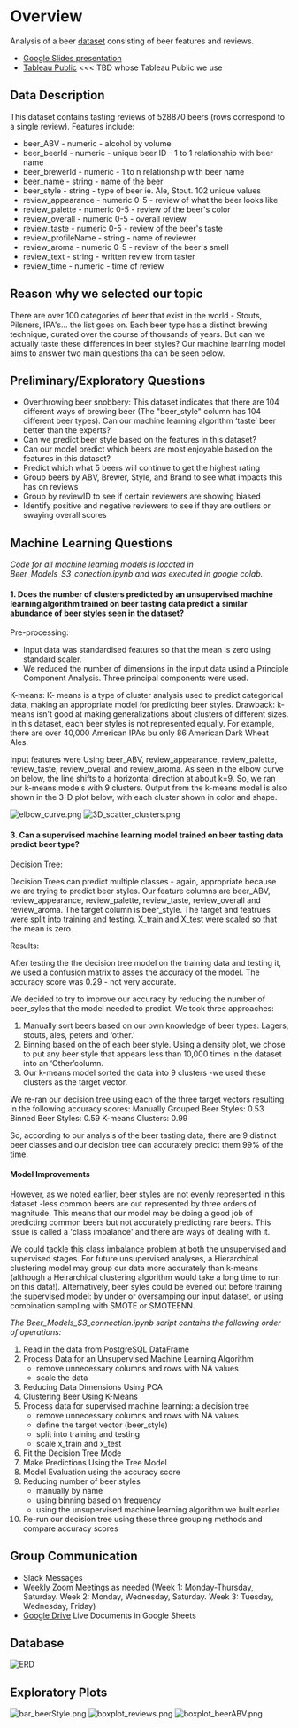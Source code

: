 # Overview

Analysis of a beer [dataset](https://www.kaggle.com/gauravharamkar/beer-data-analytics) consisting of beer features and reviews.

- [Google Slides presentation](https://docs.google.com/presentation/d/1bTF2MEfPKpuOnKWnakhP0NXrdKPm-rZL-ZHQbyESMo0/edit#slide=id.p)
- [Tableau Public](https://public.tableau.com/views/Final_Project_Beer/Scatter_reviewer_stats?:language=en-US&:retry=yes&:display_count=n&:origin=viz_share_link) <<< TBD whose Tableau Public we use

## Data Description

This dataset contains tasting reviews of 528870 beers (rows correspond to a single review). Features include:
* beer_ABV - numeric - alcohol by volume
* beer_beerId - numeric - unique beer ID - 1 to 1 relationship with beer name
* beer_brewerId - numeric - 1 to n relationship with beer name
* beer_name - string - name of the beer
* beer_style - string - type of beer ie. Ale, Stout. 102 unique values
* review_appearance - numeric 0-5 - review of what the beer looks like
* review_palette - numeric 0-5 - review of the beer's color
* review_overall - numeric 0-5 - overall review
* review_taste - numeric 0-5 - review of the beer's taste
* review_profileName - string - name of reviewer 
* review_aroma - numeric 0-5 - review of the beer's smell
* review_text - string - written review from taster
* review_time - numeric - time of review

## Reason why we selected our topic
There are over 100 categories of beer that exist in the world - Stouts, Pilsners, IPA's... the list goes on. Each beer type has a distinct brewing technique, curated over the course of thousands of years. But can we actually taste these differences in beer styles? Our machine learning model aims to answer two main questions tha can be seen below.

## Preliminary/Exploratory Questions
- Overthrowing beer snobbery: This dataset indicates that there are 104 different ways of brewing beer (The "beer_style" column has 104 different beer types). Can our machine learning algorithm ‘taste’ beer better than the experts?
- Can we predict beer style based on the features in this dataset?
- Can our model predict which beers are most enjoyable based on the features in this dataset?
- Predict which what 5 beers will continue to get the highest rating
- Group beers by ABV, Brewer, Style, and Brand to see what impacts this has on reviews
- Group by reviewID to see if certain reviewers are showing biased
- Identify positive and negative reviewers to see if they are outliers or swaying overall scores


## Machine Learning Questions

*Code for all machine learning models is located in Beer_Models_S3_conection.ipynb and was executed in google colab.*

#### 1. Does the number of clusters predicted by an unsupervised machine learning algorithm trained on beer tasting data predict a similar abundance of beer styles seen in the dataset?

Pre-processing:
- Input data was standardised features so that the mean is zero using standard scaler. 
- We reduced the number of dimensions in the input data usind a Principle Component Analysis. Three principal components were used. 

K-means:
K- means is a type of cluster analysis used to predict categorical data, making an appropriate model for predicting beer styles. 
Drawback: k-means isn't good at making generalizations about clusters of different sizes. In this dataset, each beer styles is not represented equally. For example, there are over 40,000 American IPA’s bu only 86 American Dark Wheat Ales. 

Input features were Using beer_ABV, review_appearance, review_palette, review_taste, review_overall and review_aroma. As seen in the elbow curve on below, the line shifts to a horizontal direction at about k=9. So, we ran our k-means models with 9 clusters. Output from the k-means model is also shown in the 3-D plot below, with each cluster shown in color and shape. 

![elbow_curve.png](https://github.com/jo313y/BREAKING_SAD/blob/main/Resources/elbow_curve.png)
![3D_scatter_clusters.png](https://github.com/jo313y/BREAKING_SAD/blob/main/Resources/3D_scatter_clusters.png)

#### 3. Can a supervised machine learning model trained on beer tasting data predict beer type?  

Decision Tree:

Decision Trees can predict multiple classes - again, appropriate because we are trying to predict beer styles. Our feature columns are beer_ABV, review_appearance, review_palette, review_taste, review_overall and review_aroma. The target column is beer_style. The target and featrues were split into training and testing. X_train and X_test were scaled so that the mean is zero. 

Results:

After testing the the decision tree model on the training data and testing it, we used a confusion matrix to asses the accuracy of the model. The accuracy score was 0.29 - not very accurate.

We decided to try to improve our accuracy by reducing the number of beer_syles that the model needed to predict. We took three approaches:

1. Manually sort beers based on our own knowledge of beer types: Lagers, stouts, ales, peters and ‘other.’
2. Binning based on the of each beer style. Using a density plot, we chose to put any beer style that appears less than 10,000 times in the dataset into an ‘Other’column. 
3. Our k-means model sorted the data into 9 clusters -we used these clusters as the target vector. 

We re-ran our decision tree using each of the three target vectors resulting in the following accuracy scores:
Manually Grouped Beer Styles: 0.53
Binned Beer Styles: 0.59
K-means Clusters: 0.99

So, according to our analysis of the beer tasting data, there are 9 distinct beer classes and our decision tree can accurately predict them 99% of the time. 

#### Model Improvements

However, as we noted earlier, beer styles are not evenly represented in this dataset -less common beers are out represented by three orders of magnitude. This means that our model may be doing a good job of predicting common beers but not accurately predicting rare beers. This issue is called a 'class imbalance' and there are ways of dealing with it. 

We could tackle this class imbalance problem at both the unsupervised and supervised stages. For future unsupervised analyses, a Hierarchical clustering model may group our data more accurately than k-means (although a Heirarchical clustering algorithm would take a long time to run on this data!). Alternatively, beer syles could be evened out before training the supervised model: by under or oversamping our input dataset, or using combination sampling with SMOTE or SMOTEENN. 

*The Beer_Models_S3_connection.ipynb script contains the following order of operations:*

1. Read in the data from PostgreSQL DataFrame
2. Process Data for an Unsupervised Machine Learning Algorithm
	- remove unnecessary columns and rows with NA values
	- scale the data
3. Reducing Data Dimensions Using PCA
4. Clustering Beer Using K-Means
6. Process data for supervised machine learning: a decision tree
	- remove unnecessary columns and rows with NA values
	- define the target vector (beer_style)
	- split into training and testing
	- scale x_train and x_test
7. Fit the Decision Tree Mode
8. Make Predictions Using the Tree Model
9. Model Evaluation using the accuracy score
10. Reducing number of beer styles
	- manually by name
	- using binning based on frequency
	- using the unsupervised machine learning algorithm we built earlier
11. Re-run our decision tree using these three grouping methods and compare accuracy scores


## Group Communication
- Slack Messages
- Weekly Zoom Meetings as needed (Week 1: Monday-Thursday, Saturday. Week 2: Monday, Wednesday, Saturday. Week 3: Tuesday, Wednesday, Friday)
- [Google Drive](https://drive.google.com/drive/folders/1WGlmS1NS2MW85CG1k2vxHaIE9FhGiSVK) Live Documents in Google Sheets

## Database
![ERD](https://github.com/jo313y/BREAKING_SAD/blob/main/ERD.png)

## Exploratory Plots

![bar_beerStyle.png](https://github.com/jo313y/BREAKING_SAD/blob/main/Resources/bar_beerStyle.png)
![boxplot_reviews.png](https://github.com/jo313y/BREAKING_SAD/blob/main/Resources/boxplot_reviews.png)
![boxplot_beerABV.png](https://github.com/jo313y/BREAKING_SAD/blob/main/Resources/boxplot_beerABV.png)

